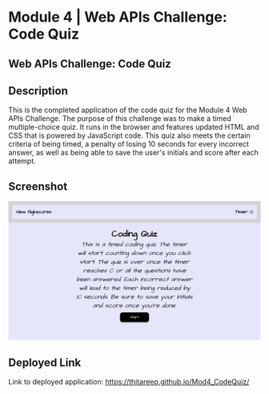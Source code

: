 # Module 4 | Web APIs Challenge: Code Quiz
## Web APIs Challenge: Code Quiz
## Description
This is the completed application of the code quiz for the Module 4 Web APIs Challenge. The purpose of this challenge was to make a timed multiple-choice quiz. It runs in the browser and features updated HTML and CSS that is powered by JavaScript code. This quiz also meets the certain criteria of being timed, a penalty of losing 10 seconds for every incorrect answer, as well as being able to save the user's initials and score after each attempt. 
## Screenshot
![](assets/codequiz_screenshot.png)
## Deployed Link
Link to deployed application:
https://thitareep.github.io/Mod4_CodeQuiz/